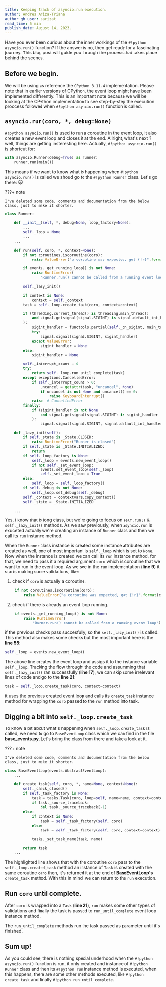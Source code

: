 ```yaml
---
title: Keeping track of asyncio.run execution.
author: Andres Ariza-Triana
author_gh_user: aarizat
read_time: 5 min
publish_date: August 14, 2023.
---
```



Have you ever been curious about the inner workings of the `#!python asyncio.run()` function? If the answer is no, then get ready for a fascinating journey. This blog post will guide you through the process that takes place behind the scenes.

## Before we begin.
We will be using as reference the `CPython 3.11.4` implementation. Please note that in earlier versions of CPython, the event loop might have been implemented differently. This is an important note because we will be looking at the CPython implementation to see step-by-step the execution proccess followed when `#!python asyncio.run()` function is called.

## `asyncio.run(coro, *, debug=None)`
`#!python asyncio.run()` is used to run a coroutine in the event loop, it also creates a new event loop and closes it at the end.
Allright, what's next ? well, things are getting insteresting here. Actually, `#!python asyncio.run()` is shortcut for:

```py
with asyncio.Runner(debug=True) as runner:
    runner.run(main())
```

This means if we want to know what is happening when `#!python asyncio.run()` is called we shoud go to the `#!python Runner` class. Let's go there: 🙀

???+ note

    I've deleted some code, comments and documentation from the below class, just to make it shorter.

``` py title="cpython/Lib/asyncio/runner.py" linenums="1" hl_lines="21 36 55"
class Runner:

    def __init__(self, *, debug=None, loop_factory=None):
        ...
        self._loop = None
        ...
    ...

    def run(self, coro, *, context=None):
        if not coroutines.iscoroutine(coro):
            raise ValueError("a coroutine was expected, got {!r}".format(coro))

        if events._get_running_loop() is not None:
            raise RuntimeError(
                "Runner.run() cannot be called from a running event loop")

        self._lazy_init()

        if context is None:
            context = self._context
        task = self._loop.create_task(coro, context=context)

        if (threading.current_thread() is threading.main_thread()
            and signal.getsignal(signal.SIGINT) is signal.default_int_handler
        ):
            sigint_handler = functools.partial(self._on_sigint, main_task=task)
            try:
                signal.signal(signal.SIGINT, sigint_handler)
            except ValueError:
                sigint_handler = None
        else:
            sigint_handler = None

        self._interrupt_count = 0
        try:
            return self._loop.run_until_complete(task)
        except exceptions.CancelledError:
            if self._interrupt_count > 0:
                uncancel = getattr(task, "uncancel", None)
                if uncancel is not None and uncancel() == 0:
                    raise KeyboardInterrupt()
            raise  # CancelledError
        finally:
            if (sigint_handler is not None
                and signal.getsignal(signal.SIGINT) is sigint_handler
            ):
                signal.signal(signal.SIGINT, signal.default_int_handler)

    def _lazy_init(self):
        if self._state is _State.CLOSED:
            raise RuntimeError("Runner is closed")
        if self._state is _State.INITIALIZED:
            return
        if self._loop_factory is None:
            self._loop = events.new_event_loop()
            if not self._set_event_loop:
                events.set_event_loop(self._loop)
                self._set_event_loop = True
        else:
            self._loop = self._loop_factory()
        if self._debug is not None:
            self._loop.set_debug(self._debug)
        self._context = contextvars.copy_context()
        self._state = _State.INITIALIZED

    ...
```

Yes, I know that is long class, but we're going to focus on `self.run()` & `self._lazy_init()` methods. As we saw previously, when `asyncio.run` is exuceted actually we're creating an instance of `Runner` class and then we call its `run` instance method.

When the `Runner` class instance is created some instance attributes are created as well, one of most important is `self._loop` which is set to `None`. Now when the instance is created we can call its `run` instance method, for that, we need to pass it a required argument `coro` which is coroutine that we want to run in the event loop. As we see in the `run` implementation (__line 9__) it starts making some validations, like:

1. check if `coro` is actually a coroutine.
   ```py
    if not coroutines.iscoroutine(coro):
        raise ValueError("a coroutine was expected, got {!r}".format(coro))
   ```
2. check if there is already an event loop running.
   ```py
    if events._get_running_loop() is not None:
        raise RuntimeError(
            "Runner.run() cannot be called from a running event loop")
   ```

if the previous checks pass succesfully, so the `self._lazy_init()` is called. This method also makes some checks but the most important here is the __line 55__:

```py
self._loop = events.new_event_loop()
```

The above line creates the event loop and assigs it to the instance variable `self._loop`. Tracking the flow throught the code and assumming that `self._lazy_init()` ran successfully (__line 17__), we can skip some irrelevant lines of code and go to the __line 21__:

```py
task = self._loop.create_task(coro, context=context)
```

it uses the previous created event loop and calls its `create_task` instance method for wrapping the `coro` passed to the `run` method into task.

## Digging a bit into `self._loop.create_task`

To know a bit about what's happening when `self._loop.create_task` is called, we need to go to `BaseEventLoop` class which we can find in the file __base_events.py__. Let's bring the class from there and take a look at it.

???+ note

    I've deleted some code, comments and documentation from the below class, just to make it shorter.

```py title="cpython/Lib/asyncio/base_events.py" linenums="1" hl_lines="7"
class BaseEventLoop(events.AbstractEventLoop):
    ...

    def create_task(self, coro, *, name=None, context=None):
        self._check_closed()
        if self._task_factory is None:
            task = tasks.Task(coro, loop=self, name=name, context=context)
            if task._source_traceback:
                del task._source_traceback[-1]
        else:
            if context is None:
                task = self._task_factory(self, coro)
            else:
                task = self._task_factory(self, coro, context=context)

            tasks._set_task_name(task, name)

        return task
    ...
```
The highlighted line shows that with the coroutine `coro` pass to the `self._loop.created_task` method an instance of `Task` is created with the same coroutine `coro` then, it's returned it at the end of __BaseEventLoop's__ `create_task` method. With this in mind, we can return to the `run` execution.

## Run `coro` until complete.
After `coro` is wrapped into a `Task` (__line 21__), `run` makes some other types of validations and finally the task is passed to `run_until_complete` event loop instance method.

The `run_until_complete` methods run the task passed as parameter until it's finished.


## Sum up!

As you could see, there is nothing special underhood when the `#!python asyncio.run()` function is run, it only created and instance of `#!python Runner` class and then its `#!python run` instance method is executed, when this happens, there are some other methods executed, like `#!python create_task` and finally `#!python run_until_complete`.